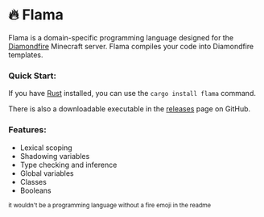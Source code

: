 # 🔥 Flama

Flama is a domain-specific programming language designed for the [Diamondfire](https://mcdiamondfire.com) Minecraft server. Flama compiles your code into Diamondfire templates.

### Quick Start:

If you have [Rust](https://www.rust-lang.org/tools/install) installed, you can use the `cargo install flama` command.

There is also a downloadable executable in the [releases](https://www.github.com/fallow64/flama/releases) page on GitHub.

### Features:

- Lexical scoping
- Shadowing variables
- Type checking and inference
- Global variables
- Classes
- Booleans

<sup>it wouldn't be a programming language without a fire emoji in the readme</sup>
